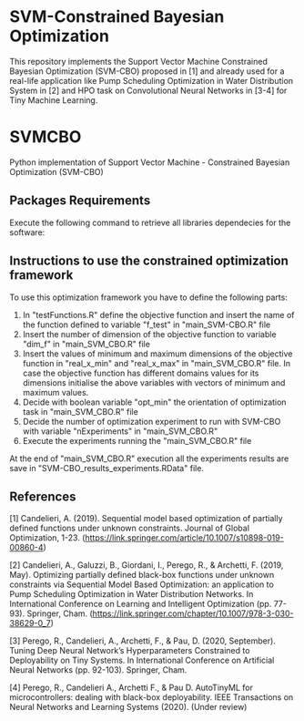 # SVM-Constrained Bayesian Optimization 
This repository implements the Support Vector Machine Constrained Bayesian Optimization (SVM-CBO) proposed in [1] and already used for a real-life application like Pump Scheduling Optimization in Water Distribution System in [2] and HPO task on Convolutional Neural Networks in [3-4] for Tiny Machine Learning.

# SVMCBO
Python implementation of Support Vector Machine - Constrained Bayesian Optimization (SVM-CBO)

## Packages Requirements
Execute the following command to retrieve all libraries dependecies for the software:


## Instructions to use the constrained optimization framework
To use this optimization framework you have to define the following parts:
1) In "testFunctions.R" define the objective function and insert the name of the function defined to variable "f_test" in "main_SVM-CBO.R" file
2) Insert the number of dimension of the objective function to variable "dim_f" in "main_SVM_CBO.R" file
3) Insert the values of minimum and maximum dimensions of the objective function in "real_x_min" and "real_x_max" in "main_SVM_CBO.R" file. In case the objective function has different domains values for its dimensions initialise the above variables with vectors of minimum and maximum values.
4) Decide with boolean variable "opt_min" the orientation of optimization task in "main_SVM_CBO.R" file 
5) Decide the number of optimization experiment to run with SVM-CBO with variable "nExperiments" in "main_SVM_CBO.R"
6) Execute the experiments running the "main_SVM_CBO.R" file

At the end of "main_SVM_CBO.R" execution all the experiments results are save in "SVM-CBO_results_experiments.RData" file.

## References

[1] Candelieri, A. (2019). Sequential model based optimization of partially defined functions under unknown constraints. Journal of Global Optimization, 1-23. (https://link.springer.com/article/10.1007/s10898-019-00860-4)

[2] Candelieri, A., Galuzzi, B., Giordani, I., Perego, R., & Archetti, F. (2019, May). Optimizing partially defined black-box functions under unknown constraints via Sequential Model Based Optimization: an application to Pump Scheduling Optimization in Water Distribution Networks. In International Conference on Learning and Intelligent Optimization (pp. 77-93). Springer, Cham. (https://link.springer.com/chapter/10.1007/978-3-030-38629-0_7)

[3] Perego, R., Candelieri, A., Archetti, F., & Pau, D. (2020, September). Tuning Deep Neural Network’s Hyperparameters Constrained to Deployability on Tiny Systems. In International Conference on Artificial Neural Networks (pp. 92-103). Springer, Cham.

[4] Perego, R., Candelieri A., Archetti F., \& Pau D. AutoTinyML for microcontrollers: dealing with black-box deployability. IEEE Transactions on Neural Networks and Learning Systems (2020). (Under review)
